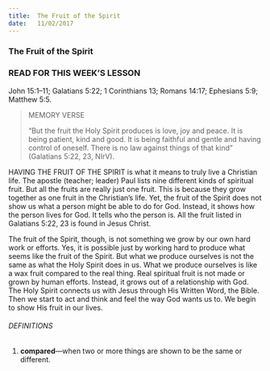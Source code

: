 ```yaml
---
title:  The Fruit of the Spirit
date:   11/02/2017
---
```


### The Fruit of the Spirit

### READ FOR THIS WEEK’S LESSON
John 15:1–11; Galatians 5:22; 1 Corinthians 13; Romans 14:17; Ephesians 5:9; Matthew 5:5.

> <p>MEMORY VERSE</p>
> “But the fruit the Holy Spirit produces is love, joy and peace. It is being patient, kind and good. It is being faithful and gentle and having control of oneself. There is no law against things of that kind” (Galatians 5:22, 23, NIrV).

HAVING THE FRUIT OF THE SPIRIT is what it means to truly live a Christian life. The apostle (teacher; leader) Paul lists nine different kinds of spiritual fruit. But all the fruits are really just one fruit. This is because they grow together as one fruit in the Christian’s life. Yet, the fruit of the Spirit does not show us what a person might be able to do for God. Instead, it shows how the person lives for God. It tells who the person is. All the fruit listed in Galatians 5:22, 23 is found in Jesus Christ. 

The fruit of the Spirit, though, is not something we grow by our own hard work or efforts. Yes, it is possible just by working hard to produce what seems like the fruit of the Spirit. But what we produce ourselves is not the same as what the Holy Spirit does in us. What we produce ourselves is like a wax fruit compared to the real thing. Real spiritual fruit is not made or grown by human efforts. Instead, it grows out of a relationship with God. The Holy Spirit connects us with Jesus through His Written Word, the Bible. Then we start to act and think and feel the way God wants us to. We begin to show His fruit in our lives.

###### DEFINITIONS

1. **compared**—when two or more things are shown to be the same or different.